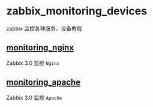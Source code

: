 # zabbix_monitoring_devices
zabbix 监控各种服务、设备教程

## [monitoring_nginx](https://github.com/kangvcar/zabbix_monitoring_devices/tree/master/monitoring_nginx)
Zabbix 3.0 监控 `Nginx`

## [monitoring_apache](https://github.com/kangvcar/zabbix_monitoring_devices/tree/master/monitoring_apache)
Zabbix 3.0 监控 `Apache`